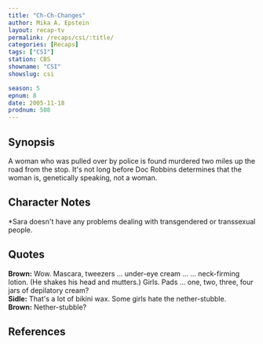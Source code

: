 ```yaml
---
title: "Ch-Ch-Changes"
author: Mika A. Epstein
layout: recap-tv
permalink: /recaps/csi/:title/
categories: [Recaps]
tags: ["CSI"]
station: CBS
showname: "CSI"
showslug: csi

season: 5  
epnum: 8
date: 2005-11-18
prodnum: 508 
---
```


## Synopsis

A woman who was pulled over by police is found murdered two miles up the road from the stop. It's not long before Doc Robbins determines that the woman is, genetically speaking, not a woman.

## Character Notes

*Sara doesn't have any problems dealing with transgendered or transsexual people.

## Quotes

**Brown:** Wow. Mascara, tweezers ... under-eye cream ... ... neck-firming lotion. (He shakes his head and mutters.) Girls. Pads ... one, two, three, four jars of depilatory cream?  
**Sidle:** That's a lot of bikini wax. Some girls hate the nether-stubble.  
**Brown:** Nether-stubble?

## References

<references/>